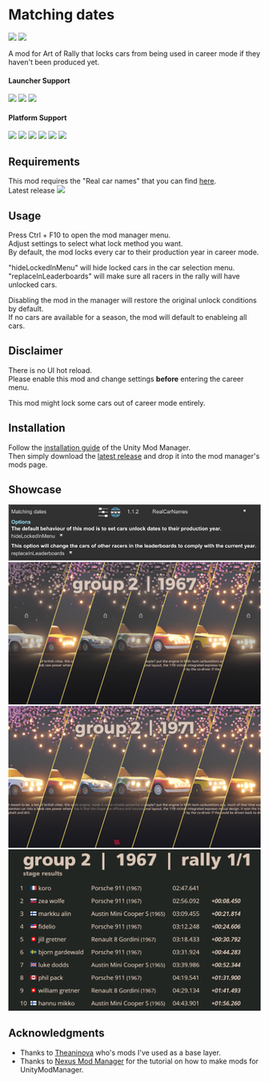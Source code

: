 ﻿# Matching dates

[![](https://img.shields.io/github/v/release/MMike17/ArtOfRally_MatchingDates?label=Download)](https://github.com/MMike17/ArtOfRally_MatchingDates/releases/latest)
![](https://img.shields.io/badge/Game%20Version-v1.5.5-blue)

A mod for Art of Rally that locks cars from being used in career mode if they haven't been produced yet.

#### Launcher Support

![](https://img.shields.io/badge/Steam-Supprted-green)
![](https://img.shields.io/badge/Epic-Untested-yellow)
![](https://img.shields.io/badge/GOG-Untested-yellow)

#### Platform Support

![](https://img.shields.io/badge/Windows-Supprted-green)
![](https://img.shields.io/badge/Linux-Untested-yellow)
![](https://img.shields.io/badge/OS%2FX-Untested-yellow)
![](https://img.shields.io/badge/PlayStation-Untested-yellow)
![](https://img.shields.io/badge/XBox-Untested-yellow)
![](https://img.shields.io/badge/Switch-Untested-yellow)

## Requirements

This mod requires the "Real car names" that you can find [here](https://github.com/MMike17/ArtOfRally_RealCarNames).\
Latest release [![](https://img.shields.io/github/v/release/MMike17/ArtOfRally_RealCarNames?label=Real%20car%20names)](https://github.com/MMike17/ArtOfRally_RealCarNames/releases/latest)

## Usage

Press Ctrl + F10 to open the mod manager menu.\
Adjust settings to select what lock method you want.\
By default, the mod locks every car to their production year in career mode.

"hideLockedInMenu" will hide locked cars in the car selection menu.\
"replaceInLeaderboards" will make sure all racers in the rally will have unlocked cars.

Disabling the mod in the manager will restore the original unlock conditions by default.\
If no cars are available for a season, the mod will default to enableing all cars.

## Disclaimer

There is no UI hot reload.\
Please enable this mod and change settings **before** entering the career menu.

This mod might lock some cars out of career mode entirely.

## Installation

Follow the [installation guide](https://www.nexusmods.com/site/mods/21/) of
the Unity Mod Manager.\
Then simply download the [latest release](https://github.com/MMike17/ArtOfRally_MatchingDates/releases/latest)
and drop it into the mod manager's mods page.

## Showcase

![](Screenshots/Settings.png)
![](Screenshots/group2_1967.png)
![](Screenshots/group2_1971.png)
![](Screenshots/Leaderboard.png)

## Acknowledgments

- Thanks to [Theaninova](https://github.com/Theaninova) who's mods I've used as a base layer.
- Thanks to [Nexus Mod Manager](https://wiki.nexusmods.com/index.php/How_to_create_mod_for_unity_game) for the tutorial on how to make mods for UnityModManager.